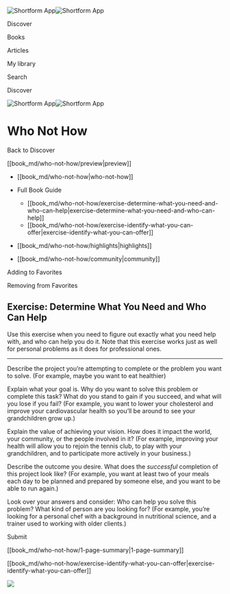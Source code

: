 ![Shortform App](/img/logo.36a2399e.svg)![Shortform App](/img/logo-dark.70c1b072.svg)

Discover

Books

Articles

My library

Search

Discover

![Shortform App](/img/logo.36a2399e.svg)![Shortform App](/img/logo-dark.70c1b072.svg)

# Who Not How

Back to Discover

[[book_md/who-not-how/preview|preview]]

  * [[book_md/who-not-how|who-not-how]]
  * Full Book Guide

    * [[book_md/who-not-how/exercise-determine-what-you-need-and-who-can-help|exercise-determine-what-you-need-and-who-can-help]]
    * [[book_md/who-not-how/exercise-identify-what-you-can-offer|exercise-identify-what-you-can-offer]]
  * [[book_md/who-not-how/highlights|highlights]]
  * [[book_md/who-not-how/community|community]]



Adding to Favorites 

Removing from Favorites 

## Exercise: Determine What You Need and Who Can Help

Use this exercise when you need to figure out exactly what you need help with, and who can help you do it. Note that this exercise works just as well for personal problems as it does for professional ones.

* * *

Describe the project you’re attempting to complete or the problem you want to solve. (For example, maybe you want to eat healthier)

Explain what your goal is. Why do you want to solve this problem or complete this task? What do you stand to gain if you succeed, and what will you lose if you fail? (For example, you want to lower your cholesterol and improve your cardiovascular health so you’ll be around to see your grandchildren grow up.)

Explain the value of achieving your vision. How does it impact the world, your community, or the people involved in it? (For example, improving your health will allow you to rejoin the tennis club, to play with your grandchildren, and to participate more actively in your business.)

Describe the outcome you desire. What does the _successful_ completion of this project look like? (For example, you want at least two of your meals each day to be planned and prepared by someone else, and you want to be able to run again.)

Look over your answers and consider: Who can help you solve this problem? What kind of person are you looking for? (For example, you’re looking for a personal chef with a background in nutritional science, and a trainer used to working with older clients.)

Submit 

[[book_md/who-not-how/1-page-summary|1-page-summary]]

[[book_md/who-not-how/exercise-identify-what-you-can-offer|exercise-identify-what-you-can-offer]]

![](https://bat.bing.com/action/0?ti=56018282&Ver=2&mid=c2d6bade-5b4b-4d97-8a53-5a88a9b674b7&sid=72e6e650642c11eeb2dd2161d176fe8d&vid=72e70890642c11eeb72d79fe7b6df2c6&vids=0&msclkid=N&pi=0&lg=en-US&sw=800&sh=600&sc=24&nwd=1&tl=Shortform%20%7C%20Book&p=https%3A%2F%2Fwww.shortform.com%2Fapp%2Fbook%2Fwho-not-how%2Fexercise-determine-what-you-need-and-who-can-help&r=&lt=1129&evt=pageLoad&sv=1&rn=204991)
